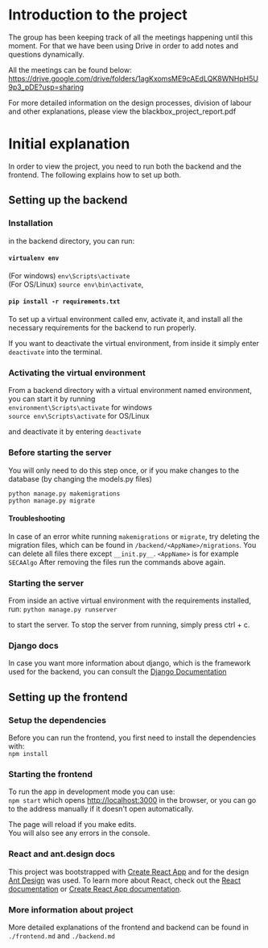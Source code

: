 # Introduction to the project
The group has been keeping track of all the meetings happening until this moment.
For that we have been using Drive in order to add notes and questions dynamically.

All the meetings can be found below:
https://drive.google.com/drive/folders/1agKxomsME9cAEdLQK8WNHpH5U9p3_pDE?usp=sharing

For more detailed information on the design processes, division of labour and 
other explanations, please view the blackbox_project_report.pdf

# Initial explanation

In order to view the project, you need to run both the backend and the frontend. The following explains how to set up both. 

## Setting up the backend

### Installation
in the backend directory, you can run:

#### `virtualenv env`  
(For windows) `env\Scripts\activate`\
(For OS/Linux) `source env\bin\activate`, 
#### `pip install -r requirements.txt`

To set up a virtual environment called env, activate it, and install all 
the necessary requirements for the backend to run properly.

If you want to deactivate the virtual environment, from inside it simply enter `deactivate` into the terminal.

### Activating the virtual environment
From a backend directory with a virtual environment named environment, you can start it
by running \
`environment\Scripts\activate` for windows \
`source env\Scripts\activate` for OS/Linux

and deactivate it by entering `deactivate`

### Before starting the server

You will only need to do this step once, or if you make changes to the database (by changing the models.py files)

`python manage.py makemigrations` \
`python manage.py migrate`

#### Troubleshooting
In case of an error white running `makemigrations` or `migrate`, try deleting the migration files, which can be found in
`/backend/<AppName>/migrations`. You can delete all files there except `__init.py__`. `<AppName>` is for example `SECAAlgo` After removing the files run the commands above again.

### Starting the server
From inside an active virtual environment with the requirements installed, run:
`python manage.py runserver`

to start the server. To stop the server from running, simply press ctrl + c.
### Django docs
In case you want more information about django, which is the framework used for the backend, you can consult the [Django Documentation](https://www.djangoproject.com/)

## Setting up the frontend

### Setup the dependencies

Before you can run the frontend, you first need to install the dependencies with:\
`npm install`

### Starting the frontend

To run the app in development mode you can use:\
`npm start`
which opens [http://localhost:3000](http://localhost:3000) in the browser, or you can go to the address manually if it doesn't open automatically.

The page will reload if you make edits.\
You will also see any errors in the console.

### React and ant.design docs

This project was bootstrapped with [Create React App](https://github.com/facebook/create-react-app) and 
for the design [Ant Design](https://ant.design/) was used. To learn more about React, check out the [React documentation](https://reactjs.org/) or [Create React App documentation](https://facebook.github.io/create-react-app/docs/getting-started).

### More information about project

More detailed explanations of the frontend and backend can be found in `./frontend.md` and `./backend.md`
